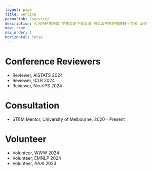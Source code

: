 ```yaml
---
layout: page
title: Service
permalink: /service/
description: 大风扬积雪击面 亭东自足下皆云漫 稍见云中白若摴蒱数十立者 山也
nav: true
nav_order: 1
horizontal: false
---
```


# Conference Reviewers
- Reviewer, AISTATS 2024
- Reviewer, ICLR 2024
- Reviewer, NeurIPS 2024

# Consultation
- STEM Mentor, University of Melbourne, 2020 - Present

# Volunteer
- Volunteer, WWW 2024
- Volunteer, EMNLP 2024
- Volunteer, AAAI 2023
